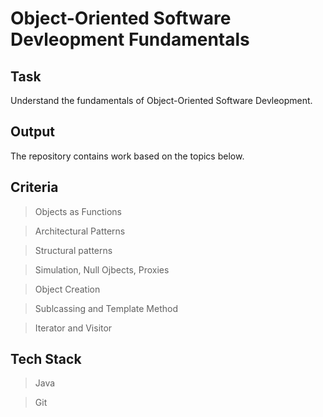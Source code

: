 # Object-Oriented Software Devleopment Fundamentals
## Task
Understand the fundamentals of Object-Oriented Software Devleopment.

## Output
The repository contains work based on the topics below.

## Criteria
> Objects as Functions

> Architectural Patterns

> Structural patterns

> Simulation, Null Ojbects, Proxies

> Object Creation

> Sublcassing and Template Method

> Iterator and Visitor

## Tech Stack
> Java

> Git
